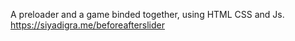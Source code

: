 A preloader and a game binded together, using HTML CSS and Js.
https://siyadigra.me/beforeafterslider

